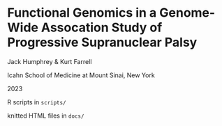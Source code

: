 # Functional Genomics in a Genome-Wide Assocation Study of Progressive Supranuclear Palsy

Jack Humphrey & Kurt Farrell

Icahn School of Medicine at Mount Sinai, New York

2023


R scripts in `scripts/`

knitted HTML files in `docs/`






